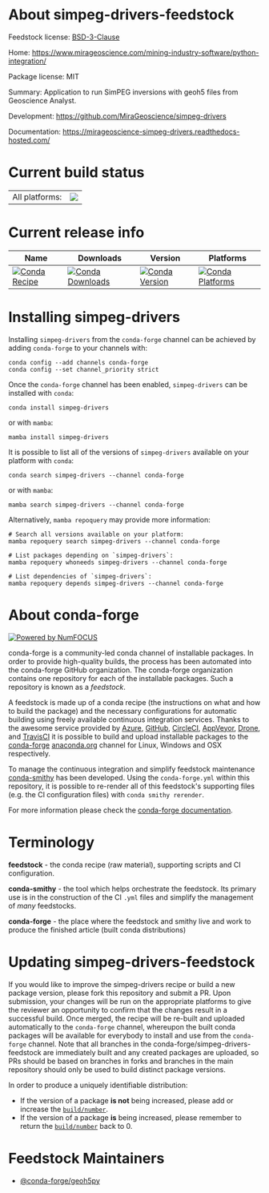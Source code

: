 About simpeg-drivers-feedstock
==============================

Feedstock license: [BSD-3-Clause](https://github.com/conda-forge/simpeg-drivers-feedstock/blob/main/LICENSE.txt)

Home: https://www.mirageoscience.com/mining-industry-software/python-integration/

Package license: MIT

Summary: Application to run SimPEG inversions with geoh5 files from Geoscience Analyst.

Development: https://github.com/MiraGeoscience/simpeg-drivers

Documentation: https://mirageoscience-simpeg-drivers.readthedocs-hosted.com/

Current build status
====================


<table><tr><td>All platforms:</td>
    <td>
      <a href="https://dev.azure.com/conda-forge/feedstock-builds/_build/latest?definitionId=23754&branchName=main">
        <img src="https://dev.azure.com/conda-forge/feedstock-builds/_apis/build/status/simpeg-drivers-feedstock?branchName=main">
      </a>
    </td>
  </tr>
</table>

Current release info
====================

| Name | Downloads | Version | Platforms |
| --- | --- | --- | --- |
| [![Conda Recipe](https://img.shields.io/badge/recipe-simpeg--drivers-green.svg)](https://anaconda.org/conda-forge/simpeg-drivers) | [![Conda Downloads](https://img.shields.io/conda/dn/conda-forge/simpeg-drivers.svg)](https://anaconda.org/conda-forge/simpeg-drivers) | [![Conda Version](https://img.shields.io/conda/vn/conda-forge/simpeg-drivers.svg)](https://anaconda.org/conda-forge/simpeg-drivers) | [![Conda Platforms](https://img.shields.io/conda/pn/conda-forge/simpeg-drivers.svg)](https://anaconda.org/conda-forge/simpeg-drivers) |

Installing simpeg-drivers
=========================

Installing `simpeg-drivers` from the `conda-forge` channel can be achieved by adding `conda-forge` to your channels with:

```
conda config --add channels conda-forge
conda config --set channel_priority strict
```

Once the `conda-forge` channel has been enabled, `simpeg-drivers` can be installed with `conda`:

```
conda install simpeg-drivers
```

or with `mamba`:

```
mamba install simpeg-drivers
```

It is possible to list all of the versions of `simpeg-drivers` available on your platform with `conda`:

```
conda search simpeg-drivers --channel conda-forge
```

or with `mamba`:

```
mamba search simpeg-drivers --channel conda-forge
```

Alternatively, `mamba repoquery` may provide more information:

```
# Search all versions available on your platform:
mamba repoquery search simpeg-drivers --channel conda-forge

# List packages depending on `simpeg-drivers`:
mamba repoquery whoneeds simpeg-drivers --channel conda-forge

# List dependencies of `simpeg-drivers`:
mamba repoquery depends simpeg-drivers --channel conda-forge
```


About conda-forge
=================

[![Powered by
NumFOCUS](https://img.shields.io/badge/powered%20by-NumFOCUS-orange.svg?style=flat&colorA=E1523D&colorB=007D8A)](https://numfocus.org)

conda-forge is a community-led conda channel of installable packages.
In order to provide high-quality builds, the process has been automated into the
conda-forge GitHub organization. The conda-forge organization contains one repository
for each of the installable packages. Such a repository is known as a *feedstock*.

A feedstock is made up of a conda recipe (the instructions on what and how to build
the package) and the necessary configurations for automatic building using freely
available continuous integration services. Thanks to the awesome service provided by
[Azure](https://azure.microsoft.com/en-us/services/devops/), [GitHub](https://github.com/),
[CircleCI](https://circleci.com/), [AppVeyor](https://www.appveyor.com/),
[Drone](https://cloud.drone.io/welcome), and [TravisCI](https://travis-ci.com/)
it is possible to build and upload installable packages to the
[conda-forge](https://anaconda.org/conda-forge) [anaconda.org](https://anaconda.org/)
channel for Linux, Windows and OSX respectively.

To manage the continuous integration and simplify feedstock maintenance
[conda-smithy](https://github.com/conda-forge/conda-smithy) has been developed.
Using the ``conda-forge.yml`` within this repository, it is possible to re-render all of
this feedstock's supporting files (e.g. the CI configuration files) with ``conda smithy rerender``.

For more information please check the [conda-forge documentation](https://conda-forge.org/docs/).

Terminology
===========

**feedstock** - the conda recipe (raw material), supporting scripts and CI configuration.

**conda-smithy** - the tool which helps orchestrate the feedstock.
                   Its primary use is in the construction of the CI ``.yml`` files
                   and simplify the management of *many* feedstocks.

**conda-forge** - the place where the feedstock and smithy live and work to
                  produce the finished article (built conda distributions)


Updating simpeg-drivers-feedstock
=================================

If you would like to improve the simpeg-drivers recipe or build a new
package version, please fork this repository and submit a PR. Upon submission,
your changes will be run on the appropriate platforms to give the reviewer an
opportunity to confirm that the changes result in a successful build. Once
merged, the recipe will be re-built and uploaded automatically to the
`conda-forge` channel, whereupon the built conda packages will be available for
everybody to install and use from the `conda-forge` channel.
Note that all branches in the conda-forge/simpeg-drivers-feedstock are
immediately built and any created packages are uploaded, so PRs should be based
on branches in forks and branches in the main repository should only be used to
build distinct package versions.

In order to produce a uniquely identifiable distribution:
 * If the version of a package **is not** being increased, please add or increase
   the [``build/number``](https://docs.conda.io/projects/conda-build/en/latest/resources/define-metadata.html#build-number-and-string).
 * If the version of a package **is** being increased, please remember to return
   the [``build/number``](https://docs.conda.io/projects/conda-build/en/latest/resources/define-metadata.html#build-number-and-string)
   back to 0.

Feedstock Maintainers
=====================

* [@conda-forge/geoh5py](https://github.com/orgs/conda-forge/teams/geoh5py/)

